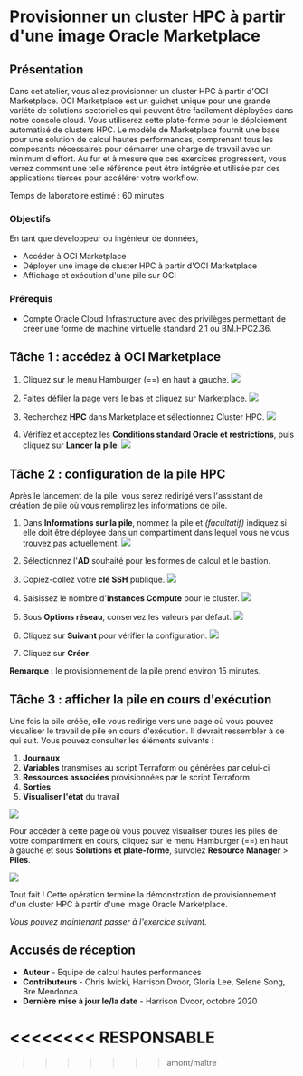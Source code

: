 # Provisionner un cluster HPC à partir d'une image Oracle Marketplace

## Présentation

Dans cet atelier, vous allez provisionner un cluster HPC à partir d'OCI Marketplace. OCI Marketplace est un guichet unique pour une grande variété de solutions sectorielles qui peuvent être facilement déployées dans notre console cloud. Vous utiliserez cette plate-forme pour le déploiement automatisé de clusters HPC. Le modèle de Marketplace fournit une base pour une solution de calcul hautes performances, comprenant tous les composants nécessaires pour démarrer une charge de travail avec un minimum d'effort. Au fur et à mesure que ces exercices progressent, vous verrez comment une telle référence peut être intégrée et utilisée par des applications tierces pour accélérer votre workflow.

Temps de laboratoire estimé : 60 minutes

### Objectifs

En tant que développeur ou ingénieur de données,

*   Accéder à OCI Marketplace
*   Déployer une image de cluster HPC à partir d'OCI Marketplace
*   Affichage et exécution d'une pile sur OCI

### Prérequis

*   Compte Oracle Cloud Infrastructure avec des privilèges permettant de créer une forme de machine virtuelle standard 2.1 ou BM.HPC2.36.

## Tâche 1 : accédez à OCI Marketplace

1.  Cliquez sur le menu Hamburger (==) en haut à gauche. ![](./images/click_hamburger.png)
    
2.  Faites défiler la page vers le bas et cliquez sur Marketplace. ![](./images/click_marketplace.png)
    
3.  Recherchez **HPC** dans Marketplace et sélectionnez Cluster HPC. ![](./images/marketplace.png)
    
4.  Vérifiez et acceptez les **Conditions standard Oracle et restrictions**, puis cliquez sur **Lancer la pile**. ![](./images/launch_stack.png)
    

## Tâche 2 : configuration de la pile HPC

Après le lancement de la pile, vous serez redirigé vers l'assistant de création de pile où vous remplirez les informations de pile.

1.  Dans **Informations sur la pile**, nommez la pile et _(facultatif)_ indiquez si elle doit être déployée dans un compartiment dans lequel vous ne vous trouvez pas actuellement. ![](./images/stack_p1.png)
    
2.  Sélectionnez l'**AD** souhaité pour les formes de calcul et le bastion.
    
3.  Copiez-collez votre **clé SSH** publique. ![](./images/stack_p2_1.png)
    
4.  Saisissez le nombre d'**instances Compute** pour le cluster. ![](./images/stack_p2_2.png)
    
5.  Sous **Options réseau**, conservez les valeurs par défaut. ![](./images/stack_p2_3.png)
    
6.  Cliquez sur **Suivant** pour vérifier la configuration. ![](./images/stack_p3.png)
    
7.  Cliquez sur **Créer**.
    

**Remarque :** le provisionnement de la pile prend environ 15 minutes.

## Tâche 3 : afficher la pile en cours d'exécution

Une fois la pile créée, elle vous redirige vers une page où vous pouvez visualiser le travail de pile en cours d'exécution. Il devrait ressembler à ce qui suit. Vous pouvez consulter les éléments suivants :

1.  **Journaux**
2.  **Variables** transmises au script Terraform ou générées par celui-ci
3.  **Ressources associées** provisionnées par le script Terraform
4.  **Sorties**
5.  **Visualiser l'état** du travail

![](./images/stack_detail_provisioning.png)

Pour accéder à cette page où vous pouvez visualiser toutes les piles de votre compartiment en cours, cliquez sur le menu Hamburger (==) en haut à gauche et sous **Solutions et plate-forme**, survolez **Resource Manager** > **Piles**.

![](./images/nav_resource_manager.png)

Tout fait ! Cette opération termine la démonstration de provisionnement d'un cluster HPC à partir d'une image Oracle Marketplace.

_Vous pouvez maintenant passer à l'exercice suivant._

## Accusés de réception

*   **Auteur** - Equipe de calcul hautes performances
*   **Contributeurs** - Chris Iwicki, Harrison Dvoor, Gloria Lee, Selene Song, Bre Mendonca
*   **Dernière mise à jour le/la date** - Harrison Dvoor, octobre 2020

# <<<<<<<< RESPONSABLE

> > > > > > > amont/maître